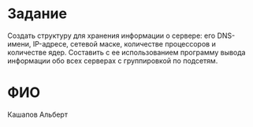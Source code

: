# Задание

Создать структуру для хранения информации о сервере: его DNS-имени, IP-адресе, сетевой маске, количестве процессоров и количестве ядер. Составить с ее использованием программу вывода информации обо всех серверах с группировкой по подсетям.

# ФИО

Кашапов Альберт
